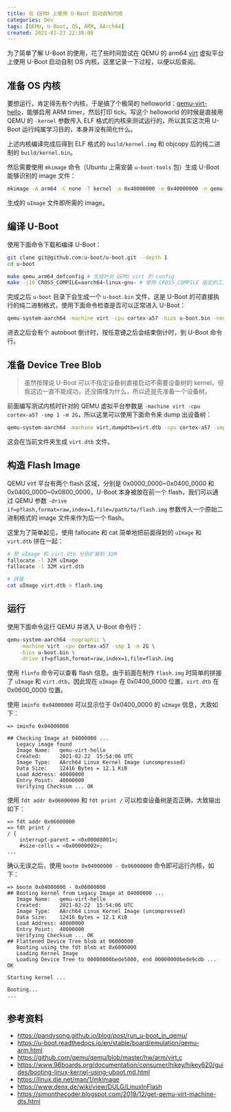 ```yaml
---
title: 在 QEMU 上使用 U-Boot 启动自制内核
categories: Dev
tags: [QEMU, U-Boot, OS, ARM, AArch64]
created: 2021-02-23 22:38:00
---
```


为了简单了解 U-Boot 的使用，花了些时间尝试在 QEMU 的 arm64 [virt](https://qemu.readthedocs.io/en/latest/system/arm/virt.html) 虚拟平台上使用 U-Boot 启动自制 OS 内核，这里记录一下过程，以便以后查阅。

## 准备 OS 内核

要想运行，肯定得先有个内核，于是搞了个极简的 helloworld：[qemu-virt-hello](https://github.com/richardchien/qemu-virt-hello)，能够启用 ARM timer，然后打印 tick。写这个 helloworld 的时候是直接用 QEMU 的 `-kernel` 参数传入 ELF 格式的内核来测试运行的，所以其实这次用 U-Boot 运行纯属学习目的，本身并没有简化什么。

上述内核编译完成后得到 ELF 格式的 `build/kernel.img` 和 objcopy 后的纯二进制的 `build/kernel.bin`。

然后需要使用 `mkimage` 命令（Ubuntu 上需安装 `u-boot-tools` 包）生成 U-Boot 能够识别的 image 文件：

```bash
mkimage -A arm64 -C none -T kernel -a 0x40000000 -e 0x40000000 -n qemu-virt-hello -d build/kernel.bin uImage
```

生成的 `uImage` 文件即所需的 image。

## 编译 U-Boot

使用下面命令下载和编译 U-Boot：

```bash
git clone git@github.com:u-boot/u-boot.git --depth 1
cd u-boot

make qemu_arm64_defconfig # 生成针对 QEMU virt 的 config
make -j16 CROSS_COMPILE=aarch64-linux-gnu- # 使用 CROSS_COMPILE 指定的工具链构建
```

完成之后 `u-boot` 目录下会生成一个 `u-boot.bin` 文件，这是 U-Boot 的可直接执行的纯二进制格式，使用下面命令检查是否可以正常进入 U-Boot：

```bash
qemu-system-aarch64 -machine virt -cpu cortex-a57 -bios u-boot.bin -nographic
```

进去之后会有个 autoboot 倒计时，按任意键之后会结束倒计时，到 U-Boot 命令行。

## 准备 Device Tree Blob

> 虽然按理说 U-Boot 可以不指定设备树直接启动不需要设备树的 kernel，但我这边一直不能成功，还没搞懂为什么，所以还是先准备一个设备树。

前面编写测试内核时针对的 QEMU 虚拟平台参数是 `-machine virt -cpu cortex-a57 -smp 1 -m 2G`，所以这里可以使用下面命令来 dump 出设备树：

```bash
qemu-system-aarch64 -machine virt,dumpdtb=virt.dtb -cpu cortex-a57 -smp 1 -m 2G -nographic
```

这会在当前文件夹生成 `virt.dtb` 文件。

## 构造 Flash Image

QEMU virt 平台有两个 flash 区域，分别是 0x0000_0000~0x0400_0000 和 0x0400_0000~0x0800_0000，U-Boot 本身被放在前一个 flash，我们可以通过 QEMU 参数 `-drive if=pflash,format=raw,index=1,file=/path/to/flash.img` 参数传入一个原始二进制格式的 image 文件来作为后一个 flash。

这里为了简单起见，使用 fallocate 和 cat 简单地把前面得到的 `uImage` 和 `virt.dtb` 拼在一起：

```bash
# 把 uImage 和 virt.dtb 分别扩展到 32M
fallocate -l 32M uImage
fallocate -l 32M virt.dtb

# 拼接
cat uImage virt.dtb > flash.img
```

## 运行

使用下面命令运行 QEMU 并进入 U-Boot 命令行：

```bash
qemu-system-aarch64 -nographic \
    -machine virt -cpu cortex-a57 -smp 1 -m 2G \
    -bios u-boot.bin \
    -drive if=pflash,format=raw,index=1,file=flash.img
```

使用 `flinfo` 命令可以查看 flash 信息。由于前面在制作 `flash.img` 时简单的拼接了 `uImage` 和 `virt.dtb`，因此现在 `uImage` 在 0x0400_0000 位置，`virt.dtb` 在 0x0600_0000 位置。

使用 `iminfo 0x04000000` 可以显示位于 0x0400_0000 的 `uImage` 信息，大致如下：

```
=> iminfo 0x04000000

## Checking Image at 04000000 ...
   Legacy image found
   Image Name:   qemu-virt-hello
   Created:      2021-02-22  15:54:06 UTC
   Image Type:   AArch64 Linux Kernel Image (uncompressed)
   Data Size:    12416 Bytes = 12.1 KiB
   Load Address: 40000000
   Entry Point:  40000000
   Verifying Checksum ... OK
```

使用 `fdt addr 0x06000000` 和 `fdt print /` 可以检查设备树是否正确，大致输出如下：

```
=> fdt addr 0x06000000
=> fdt print /
/ {
	interrupt-parent = <0x00008001>;
	#size-cells = <0x00000002>;
...
```

确认无误之后，使用 `bootm 0x04000000 - 0x06000000` 命令即可运行内核，如下：

```
=> bootm 0x04000000 - 0x06000000
## Booting kernel from Legacy Image at 04000000 ...
   Image Name:   qemu-virt-hello
   Created:      2021-02-22  15:54:06 UTC
   Image Type:   AArch64 Linux Kernel Image (uncompressed)
   Data Size:    12416 Bytes = 12.1 KiB
   Load Address: 40000000
   Entry Point:  40000000
   Verifying Checksum ... OK
## Flattened Device Tree blob at 06000000
   Booting using the fdt blob at 0x6000000
   Loading Kernel Image
   Loading Device Tree to 00000000bede5000, end 00000000bede9cdb ... OK

Starting kernel ...

Booting...
...
```

## 参考资料

- https://pandysong.github.io/blog/post/run_u-boot_in_qemu/
- https://u-boot.readthedocs.io/en/stable/board/emulation/qemu-arm.html
- https://github.com/qemu/qemu/blob/master/hw/arm/virt.c
- https://www.96boards.org/documentation/consumer/hikey/hikey620/guides/booting-linux-kernel-using-uboot.md.html
- https://linux.die.net/man/1/mkimage
- https://www.denx.de/wiki/view/DULG/LinuxInFlash
- https://simonthecoder.blogspot.com/2018/12/get-qemu-virt-machine-dts.html
